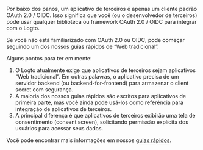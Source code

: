 Por baixo dos panos, um aplicativo de terceiros é apenas um cliente padrão OAuth 2.0 / OIDC. Isso significa que você (ou o desenvolvedor de terceiros) pode usar qualquer biblioteca ou framework OAuth 2.0 / OIDC para integrar com o Logto.

Se você não está familiarizado com OAuth 2.0 ou OIDC, pode começar seguindo um dos nossos guias rápidos de “Web tradicional”.

Alguns pontos para ter em mente:

1. O Logto atualmente exige que aplicativos de terceiros sejam aplicativos “Web tradicional”. Em outras palavras, o aplicativo precisa de um servidor backend (ou backend-for-frontend) para armazenar o client secret com segurança.
2. A maioria dos nossos guias rápidos são escritos para aplicativos de primeira parte, mas você ainda pode usá-los como referência para integração de aplicativos de terceiros.
3. A principal diferença é que aplicativos de terceiros exibirão uma tela de consentimento (consent screen), solicitando permissão explícita dos usuários para acessar seus dados.

Você pode encontrar mais informações em nossos [guias rápidos](/quick-starts).
